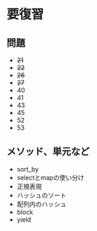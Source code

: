 # 要復習

## 問題

- ~~21~~
- ~~22~~
- ~~26~~
- ~~27~~
- 40
- 41
- 43
- 45
- 52
- 53

## メソッド、単元など

- sort_by
- selectとmapの使い分け
- 正規表現
- ハッシュのソート
- 配列内のハッシュ
- block
- yield